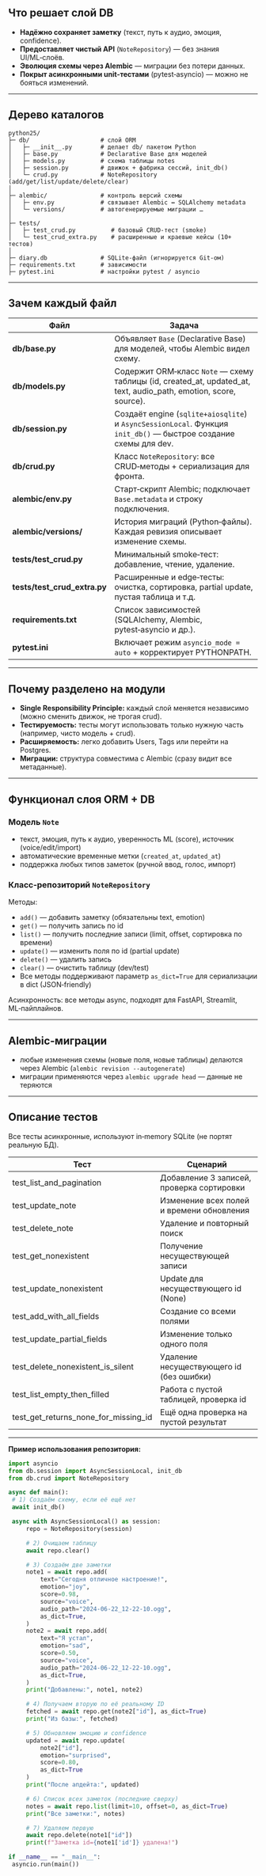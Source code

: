 ## Что решает слой DB

* **Надёжно сохраняет заметку** (текст, путь к аудио, эмоция, confidence).
* **Предоставляет чистый API** (`NoteRepository`) — без знания UI/ML‑слоёв.
* **Эволюция схемы через Alembic** — миграции без потери данных.
* **Покрыт асинхронными unit‑тестами** (pytest‑asyncio) — можно не бояться изменений.

---

## Дерево каталогов

```
python25/
├─ db/                    # слой ORM
│   ├─ __init__.py        # делает db/ пакетом Python
│   ├─ base.py            # Declarative Base для моделей
│   ├─ models.py          # схема таблицы notes
│   ├─ session.py         # движок + фабрика сессий, init_db()
│   └─ crud.py            # NoteRepository (add/get/list/update/delete/clear)
│
├─ alembic/               # контроль версий схемы
│   ├─ env.py             # связывает Alembic ↔ SQLAlchemy metadata
│   └─ versions/          # автогенерируемые миграции …
│
├─ tests/
│   ├─ test_crud.py          # базовый CRUD‑тест (smoke)
│   └─ test_crud_extra.py    # расширенные и краевые кейсы (10+ тестов)
│
├─ diary.db               # SQLite‑файл (игнорируется Git‑ом)
├─ requirements.txt       # зависимости
├─ pytest.ini             # настройки pytest / asyncio
```

---

## Зачем каждый файл

| Файл                           | Задача                                                                                                               |
| ------------------------------ | -------------------------------------------------------------------------------------------------------------------- |
| **db/base.py**                 | Объявляет `Base` (Declarative Base) для моделей, чтобы Alembic видел схему.                                          |
| **db/models.py**               | Содержит ORM‑класс `Note` — схему таблицы (id, created\_at, updated\_at, text, audio\_path, emotion, score, source). |
| **db/session.py**              | Создаёт engine (`sqlite+aiosqlite`) и `AsyncSessionLocal`. Функция `init_db()` — быстрое создание схемы для dev.     |
| **db/crud.py**                 | Класс `NoteRepository`: все CRUD‑методы + сериализация для фронта.                                                   |
| **alembic/env.py**             | Старт‑скрипт Alembic; подключает `Base.metadata` и строку подключения.                                               |
| **alembic/versions/**          | История миграций (Python‑файлы). Каждая ревизия описывает изменение схемы.                                           |
| **tests/test\_crud.py**        | Минимальный smoke‑тест: добавление, чтение, удаление.                                                                |
| **tests/test\_crud\_extra.py** | Расширенные и edge‑тесты: очистка, сортировка, partial update, пустая таблица и т.д.                                 |
| **requirements.txt**           | Список зависимостей (SQLAlchemy, Alembic, pytest‑asyncio и др.).                                                     |
| **pytest.ini**                 | Включает режим `asyncio_mode = auto` + корректирует PYTHONPATH.                                                      |

---

## Почему разделено на модули

* **Single Responsibility Principle:** каждый слой меняется независимо (можно сменить движок, не трогая crud).
* **Тестируемость:** тесты могут использовать только нужную часть (например, чисто модель + crud).
* **Расширяемость:** легко добавить Users, Tags или перейти на Postgres.
* **Миграции:** структура совместима с Alembic (сразу видит все метаданные).

---

## Функционал слоя ORM + DB

### Модель `Note`

* текст, эмоция, путь к аудио, уверенность ML (score), источник (voice/edit/import)
* автоматические временные метки (`created_at`, `updated_at`)
* поддержка любых типов заметок (ручной ввод, голос, импорт)

### Класс-репозиторий `NoteRepository`

Методы:

* `add()` — добавить заметку (обязательны text, emotion)
* `get()` — получить запись по id
* `list()` — получить последние записи (limit, offset, сортировка по времени)
* `update()` — изменить поля по id (partial update)
* `delete()` — удалить запись
* `clear()` — очистить таблицу (dev/test)
* Все методы поддерживают параметр `as_dict=True` для сериализации в dict (JSON‑friendly)

Асинхронность: все методы async, подходят для FastAPI, Streamlit, ML‑пайплайнов.

---

## Alembic‑миграции

* любые изменения схемы (новые поля, новые таблицы) делаются через Alembic (`alembic revision --autogenerate`)
* миграции применяются через `alembic upgrade head` — данные не теряются

---

## Описание тестов

Все тесты асинхронные, используют in‑memory SQLite (не портят реальную БД).

| Тест                                       | Сценарий                                  |
| ------------------------------------------ | ----------------------------------------- |
| test\_list\_and\_pagination                | Добавление 3 записей, проверка сортировки |
| test\_update\_note                         | Изменение всех полей и времени обновления |
| test\_delete\_note                         | Удаление и повторный поиск                |
| test\_get\_nonexistent                     | Получение несуществующей записи           |
| test\_update\_nonexistent                  | Update для несуществующего id (None)      |
| test\_add\_with\_all\_fields               | Создание со всеми полями                  |
| test\_update\_partial\_fields              | Изменение только одного поля              |
| test\_delete\_nonexistent\_is\_silent      | Удаление несуществующего id (без ошибки)  |
| test\_list\_empty\_then\_filled            | Работа с пустой таблицей, проверка id     |
| test\_get\_returns\_none\_for\_missing\_id | Ещё одна проверка на пустой результат     |

---
**Пример использования репозитория:**

   ```python
import asyncio
from db.session import AsyncSessionLocal, init_db
from db.crud import NoteRepository

async def main():
    # 1) Создаём схему, если её ещё нет
    await init_db()

    async with AsyncSessionLocal() as session:
        repo = NoteRepository(session)

        # 2) Очищаем таблицу
        await repo.clear()

        # 3) Создаём две заметки
        note1 = await repo.add(
            text="Сегодня отличное настроение!",
            emotion="joy",
            score=0.98,
            source="voice",
            audio_path="2024-06-22_12-22-10.ogg",
            as_dict=True,
        )
        note2 = await repo.add(
            text="Я устал",
            emotion="sad",
            score=0.50,
            source="voice",
            audio_path="2024-06-22_12-22-10.ogg",
            as_dict=True,
        )
        print("Добавлены:", note1, note2)

        # 4) Получаем вторую по её реальному ID
        fetched = await repo.get(note2["id"], as_dict=True)
        print("Из базы:", fetched)

        # 5) Обновляем эмоцию и confidence
        updated = await repo.update(
            note2["id"],
            emotion="surprised",
            score=0.80,
            as_dict=True
        )
        print("После апдейта:", updated)

        # 6) Список всех заметок (последние сверху)
        notes = await repo.list(limit=10, offset=0, as_dict=True)
        print("Все заметки:", notes)

        # 7) Удаляем первую
        await repo.delete(note1["id"])
        print(f"Заметка id={note1['id']} удалена!")

if __name__ == "__main__":
    asyncio.run(main())

   ```

